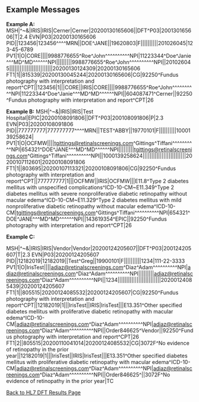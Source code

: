 ## Example Messages

**Example A:** 
MSH|^~\&|IRIS|IRIS|Cerner|Cerner|20200130165606||DFT^P03|200130165606|T|2.4
EVN|P03|20200130165606
PID||123456|123456^^^^MRN||DOE^JANE||19620803|F||||||||||201026045|123-45-6789
PV1|1|O|CORE||||9988776655^Roe^John^^^^^^^^^^NPI|11223344^Doe^Janie^^^MD^MD^^^^^^NPI|||||||||9988776655^Roe^John^^^^^^^^^^NPI||201026045|||||||||||||||||||||||||20200130124309|20200130165606
FT1|1||815339|20200130045244|20200130165606|CG|92250^Fundus photography with interpretation and report^CPT||123456|1|||CORE||IRIS|CORE||||9988776655^Roe^John^^^^^^^^^^NPI|11223344^Doe^Janie^^^MD^MD^^^^^^NPI||604087471^Cerner||92250^Fundus photography with interpretation and report^CPT|26

**Example B:**
MSH|^~\&|IRIS|IRIS|Test Hospital|EPIC|20200108091806||DFT^P03|200108091806|P|2.3
EVN|P03|20200108091806
PID||777777777|777777777^^^^MRN||TEST^ABBY||19770101|F||||||||||1000139258624|
PV1|1|O|OCFMW||||tgittings@retinalscreenings.com^Gittings^Tiffani^^^^^^^^^^NPI|654321^DOE^JANE^^^MD^MD^^^^^^NPI|||||||||tgittings@retinalscreenings.com^Gittings^Tiffani^^^^^^^^^^NPI||1000139258624|||||||||||||||||||||||||20200107112601|20200108091806
FT1|1||803695|20200107113321|20200108091806|CG|92250^Fundus photography with interpretation and report^CPT||777777777|1|||OCFMW||IRIS|OCFMW|||E11.8^Type 2 diabetes mellitus with unspecified complications^ICD-10-CM~E11.349^Type 2 diabetes mellitus with severe nonproliferative diabetic retinopathy without macular edema^ICD-10-CM~E11.329^Type 2 diabetes mellitus with mild nonproliferative diabetic retinopathy without macular edema^ICD-10-CM|tgittings@retinalscreenings.com^Gittings^Tiffani^^^^^^^^^^NPI|654321^DOE^JANE^^^MD^MD^^^^^^NPI||143619354^EPIC||92250^Fundus photography with interpretation and report^CPT|26

**Example C:**

MSH|^~\&|IRIS|IRIS|Vendor|Vendor|20200124205607||DFT^P03|200124205607|T|2.3 EVN|P03|20200124205607 PID||12182019|12182019||Test^Greg||19900101|F||||||||||1234|111-22-3333 PV1|1|O|IrisTest||||adiaz@retinalscreenings.com^Diaz^Adam^^^^^^^^^^NPI|adiaz@retinalscreenings.com^Diaz^Adam^^^^^^^^^^NPI|||||||||adiaz@retinalscreenings.com^Diaz^Adam^^^^^^^^^^NPI||1234|||||||||||||||||||||||||20200124085439|20200124205607 FT1|1||805515|20200124085532|20200124205607|CG|92250^Fundus photography with interpretation and report^CPT||12182019|1|||IrisTest||IRIS|IrisTest|||E13.351^Other specified diabetes mellitus with proliferative diabetic retinopathy with macular edema^ICD-10-CM|adiaz@retinalscreenings.com^Diaz^Adam^^^^^^^^^^NPI|adiaz@retinalscreenings.com^Diaz^Adam^^^^^^^^^^NPI||Order846625^Vendor||92250^Fundus photography with interpretation and report^CPT|26 FT1|2||805515|20200110041014|20200124085532|CG|3072F^No evidence of retinopathy in the prior year||12182019|1|||IrisTest||IRIS|IrisTest|||E13.351^Other specified diabetes mellitus with proliferative diabetic retinopathy with macular edema^ICD-10-CM|adiaz@retinalscreenings.com^Diaz^Adam^^^^^^^^^^NPI|adiaz@retinalscreenings.com^Diaz^Adam^^^^^^^^^^NPI||Order846625^||3072F^No evidence of retinopathy in the prior year|TC 

[Back to HL7 DFT Results Page](/docs/integration/DFT_Results/DFT_Results.md)